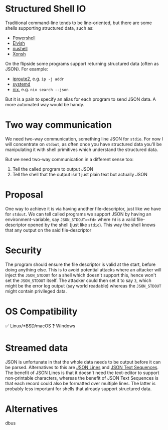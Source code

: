 # Structured Shell IO
Traditional command-line tends to be line-oriented, but there are some shells
supporting structured data, such as:
- [Powershell](https://learn.microsoft.com/en-us/powershell/)
- [Elvish](https://elv.sh/)
- [nushell](https://nushell.sh/)
- [Xonsh](https://xon.sh/)

On the flipside some programs support returning structured data (often as
JSON). For example:
- [iproute2](https://wiki.linuxfoundation.org/networking/iproute2), e.g.
  `ip -j addr`
- [systemd](https://systemd.io/)
- [nix](https://nixos.org/), e.g. `nix search --json`

But it is a pain to specify an alias for each program to send JSON data. A more
automated way would be handy.

# Two way communication
We need two-way communication, something line JSON for `stdio`. For now I will
concentrate on `stdout`, as often once you have structured data you'll be
manipulating it with shell primitives which understand the structured data.

But we need two-way communication in a different sense too:
1. Tell the called program to output JSON
2. Tell the shell that the output isn't just plain text but actually JSON

# Proposal
One way to achieve it is via having another file-descriptor, just like we have
for `stdout`. We can tell called programs we support JSON by having an
environment-variable, say `JSON_STDOUT=<fd>` where `fd` is a valid
file-descriptor opened by the shell (just like `stdio`). This way the shell
knows that any output on the said file-descriptor

# Security
The program should ensure the file descriptor is valid at the start, before
doing anything else. This is to avoid potential attacks where an attacker will
inject the `JSON_STDOUT` for a shell which doesn't support this, hence won't
set the `JSON_STDOUT` itself. The attacker could then set it to say `3`, which
might be the error log output (say world readable) whereas the `JSON_STDOUT`
might contain privileged data.

# OS Compatibility
✅ Linux/*BSD/macOS
❓ Windows

# Streamed data
JSON is unfortunate in that the whole data needs to be output before it can be
parsed. Alternatives to this are [JSON Lines](https://jsonlines.org/) and [JSON
Text Sequences](https://www.rfc-editor.org/rfc/rfc7464). The benefit of JSON
Lines is that it doesn't need the text-editor to support non-printable
characters, whereas the benefit of JSON Text Sequences is that each record
could also be formatted over multiple lines. The latter is probably less
important for shells that already support structured data.

# Alternatives
dbus
